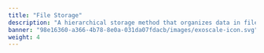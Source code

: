 ```yaml
---
title: "File Storage"
description: "A hierarchical storage method that organizes data in files and folders, suitable for shared access and traditional workloads."
banner: "98e16360-a366-4b78-8e0a-031da07fdacb/images/exoscale-icon.svg"
weight: 4
---
```

